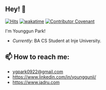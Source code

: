 ## Hey! 👋
  
[![Hits](https://hits.seeyoufarm.com/api/count/incr/badge.svg?url=https%3A%2F%2Fgithub.com%2Fjadru&count_bg=%231D4D64&title_bg=%23000000&icon=safari.svg&icon_color=%23FFFFFF&title=hits&edge_flat=true)](https://github.com/jadru)
[![wakatime](https://wakatime.com/badge/user/f540e244-146f-4ce9-b1ed-bc3c9019fde1.svg)](https://wakatime.com/@f540e244-146f-4ce9-b1ed-bc3c9019fde1) [![Contributor Covenant](https://img.shields.io/badge/Contributor%20Covenant-2.1-4baaaa.svg)](code_of_conduct.md)

I'm Younggun Park! 
- *Currently:* BA CS Student at Inje University.

<!--START_SECTION:waka-->
<!--END_SECTION:waka-->

## 📫 How to reach me:
- ygpark0922@gmail.com
- https://www.linkedin.com/in/younggunii/
- https://www.jadru.com

